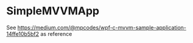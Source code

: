 # SimpleMVVMApp
See https://medium.com/@mpcodes/wpf-c-mvvm-sample-application-14ffe10b5bf2 as reference
